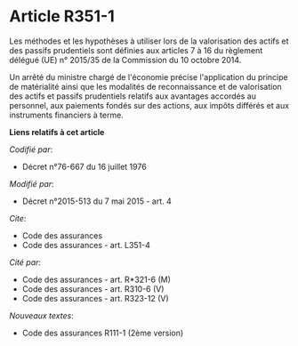 # Article R351-1

Les méthodes et les hypothèses à utiliser lors de la valorisation des actifs et des passifs prudentiels sont définies aux
articles 7 à 16 du règlement délégué (UE) n° 2015/35 de la Commission du 10 octobre 2014. 

Un arrêté du ministre chargé de l'économie précise l'application du principe de matérialité ainsi que les modalités de
reconnaissance et de valorisation des actifs et passifs prudentiels relatifs aux avantages accordés au personnel, aux
paiements fondés sur des actions, aux impôts différés et aux instruments financiers à terme.

**Liens relatifs à cet article**

_Codifié par_:

  - Décret n°76-667 du 16 juillet 1976

_Modifié par_:

  - Décret n°2015-513 du 7 mai 2015 - art. 4

_Cite_:

  - Code des assurances
  - Code des assurances - art. L351-4

_Cité par_:

  - Code des assurances - art. R*321-6 (M)
  - Code des assurances - art. R310-6 (V)
  - Code des assurances - art. R323-12 (V)

_Nouveaux textes_:

  - Code des assurances R111-1 (2ème version)
